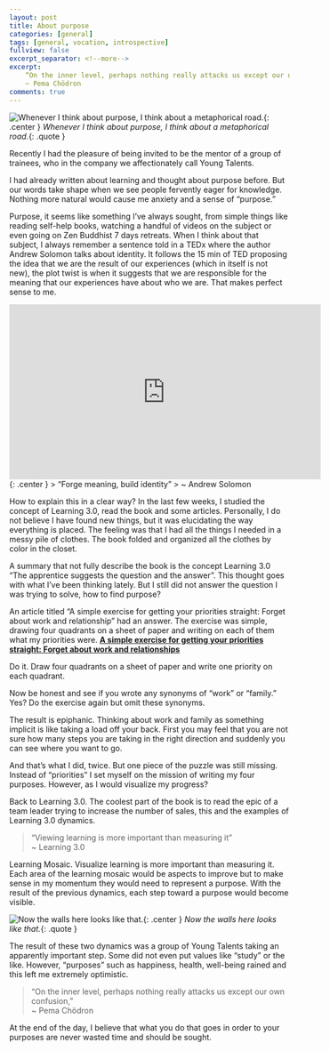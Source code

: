 ```yaml
---
layout: post
title: About purpose
categories: [general]
tags: [general, vocation, introspective]
fullview: false
excerpt_separator: <!--more-->
excerpt:
    “On the inner level, perhaps nothing really attacks us except our own confusion” 
    ~ Pema Chödron
comments: true
---
```


![Whenever I think about purpose, I think about a metaphorical road.](https://cdn-images-1.medium.com/max/2000/1*tDzDJ18hfMZxNiMSoOQbDA.png){: .center }
*Whenever I think about purpose, I think about a metaphorical road.*{: .quote }

Recently I had the pleasure of being invited to be the mentor of a group of trainees, who in the company we affectionately call Young Talents.

I had already written about learning and thought about purpose before. But our words take shape when we see people fervently eager for knowledge. Nothing more natural would cause me anxiety and a sense of “purpose.”

Purpose, it seems like something I’ve always sought, from simple things like reading self-help books, watching a handful of videos on the subject or even going on Zen Buddhist 7 days retreats. When I think about that subject, I always remember a sentence told in a TEDx where the author Andrew Solomon talks about identity. It follows the 15 min of TED proposing the idea that we are the result of our experiences (which in itself is not new), the plot twist is when it suggests that we are responsible for the meaning that our experiences have about who we are. That makes perfect sense to me.

<iframe width="560" height="315" src="https://www.youtube.com/embed/RiM5a-vaNkg" frameborder="0" allowfullscreen></iframe>{: .center }
> “Forge meaning, build identity”  
> ~ Andrew Solomon

How to explain this in a clear way? In the last few weeks, I studied the concept of Learning 3.0, read the book and some articles. Personally, I do not believe I have found new things, but it was elucidating the way everything is placed. The feeling was that I had all the things I needed in a messy pile of clothes. The book folded and organized all the clothes by color in the closet.

A summary that not fully describe the book is the concept Learning 3.0 “The apprentice suggests the question and the answer”. This thought goes with what I’ve been thinking lately. But I still did not answer the question I was trying to solve, how to find purpose?

An article titled “A simple exercise for getting your priorities straight: Forget about work and relationship” had an answer. The exercise was simple, drawing four quadrants on a sheet of paper and writing on each of them what my priorities were.
[**A simple exercise for getting your priorities straight: Forget about work and relationships**](https://qz.com/1091075/a-simple-exercise-for-getting-your-priorities-straight-forget-about-work-and-relationships/)

Do it. Draw four quadrants on a sheet of paper and write one priority on each quadrant.

Now be honest and see if you wrote any synonyms of “work” or “family.” Yes? Do the exercise again but omit these synonyms.

The result is epiphanic. Thinking about work and family as something implicit is like taking a load off your back. First you may feel that you are not sure how many steps you are taking in the right direction and suddenly you can see where you want to go.

And that’s what I did, twice. But one piece of the puzzle was still missing. Instead of “priorities” I set myself on the mission of writing my four purposes. However, as I would visualize my progress?

Back to Learning 3.0. The coolest part of the book is to read the epic of a team leader trying to increase the number of sales, this and the examples of Learning 3.0 dynamics.
> “Viewing learning is more important than measuring it”  
> ~ Learning 3.0

Learning Mosaic. Visualize learning is more important than measuring it. Each area of the learning mosaic would be aspects to improve but to make sense in my momentum they would need to represent a purpose. With the result of the previous dynamics, each step toward a purpose would become visible.

![Now the walls here looks like that.](https://cdn-images-1.medium.com/max/2000/1*MaI3cbu3WelK9JRGgUX3Pw.png){: .center }
*Now the walls here looks like that.*{: .quote }

The result of these two dynamics was a group of Young Talents taking an apparently important step. Some did not even put values like “study” or the like. However, “purposes” such as happiness, health, well-being rained and this left me extremely optimistic.
> “On the inner level, perhaps nothing really attacks us except our own confusion,”  
> ~ Pema Chödron

At the end of the day, I believe that what you do that goes in order to your purposes are never wasted time and should be sought.

